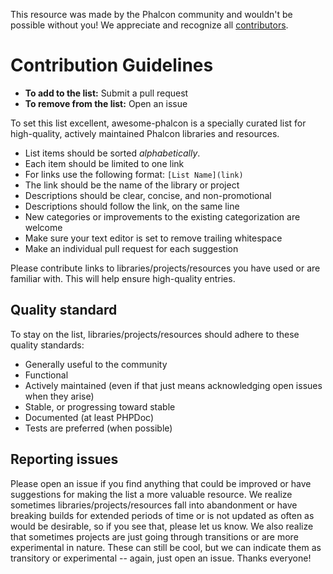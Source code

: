 This resource was made by the Phalcon community and wouldn't be possible without you! We appreciate and recognize all [contributors](https://github.com/sergeyklay/awesome-phalcon/graphs/contributors).


# Contribution Guidelines

- **To add to the list:** Submit a pull request
- **To remove from the list:** Open an issue

To set this list excellent, awesome-phalcon is a specially curated list for high-quality, actively maintained Phalcon libraries and resources.

- List items should be sorted *alphabetically*.
- Each item should be limited to one link
- For links use the following format: `[List Name](link)`
- The link should be the name of the library or project
- Descriptions should be clear, concise, and non-promotional
- Descriptions should follow the link, on the same line
- New categories or improvements to the existing categorization are welcome
- Make sure your text editor is set to remove trailing whitespace
- Make an individual pull request for each suggestion

Please contribute links to libraries/projects/resources you have used or are familiar with. This will help ensure high-quality entries.


## Quality standard

To stay on the list, libraries/projects/resources should adhere to these quality standards:

- Generally useful to the community
- Functional
- Actively maintained (even if that just means acknowledging open issues when they arise)
- Stable, or progressing toward stable
- Documented (at least PHPDoc)
- Tests are preferred (when possible)


## Reporting issues

Please open an issue if you find anything that could be improved or have suggestions for making the list a more valuable resource. We realize sometimes libraries/projects/resources fall into abandonment or have breaking builds for extended periods of time or is not updated as often as would be desirable, so if you see that, please let us know. We also realize that sometimes projects are just going through transitions or are more experimental in nature. These can still be cool, but we can indicate them as transitory or experimental -- again, just open an issue. Thanks everyone!
